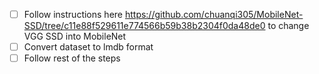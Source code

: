 - [ ] Follow instructions here https://github.com/chuanqi305/MobileNet-SSD/tree/c11e88f529611e774566b59b38b2304f0da48de0 to 
change VGG SSD into MobileNet
- [ ] Convert dataset to lmdb format
- [ ] Follow rest of the steps
